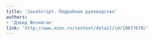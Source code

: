 ```yaml
---
title: 'JavaScript. Подробное руководство'
authors:
- 'Дэвид Флэнаган'
link: 'http://www.ozon.ru/context/detail/id/19677670/'
---
```

